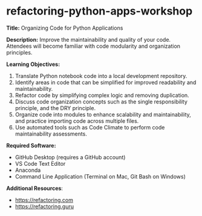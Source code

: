# refactoring-python-apps-workshop

**Title:** Organizing Code for Python Applications

**Description:** Improve the maintainability and quality of your code. Attendees will become familiar with code modularity and organization principles. 

**Learning Objectives:**
1. Translate Python notebook code into a local development repository.
2. Identify areas in code that can be simplified for improved readability and maintainability.
3. Refactor code by simplifying complex logic and removing duplication.
4. Discuss code organization concepts such as the single responsibility principle, and the DRY principle.
5. Organize code into modules to enhance scalability and maintainability, and practice importing code across multiple files.
6. Use automated tools such as Code Climate to perform code maintainability assessments.

**Required Software:**
+ GitHub Desktop (requires a GitHub account)
+ VS Code Text Editor
+ Anaconda
+ Command Line Application (Terminal on Mac, Git Bash on Windows)

**Additional Resources**:
+ https://refactoring.com
+ https://refactoring.guru
